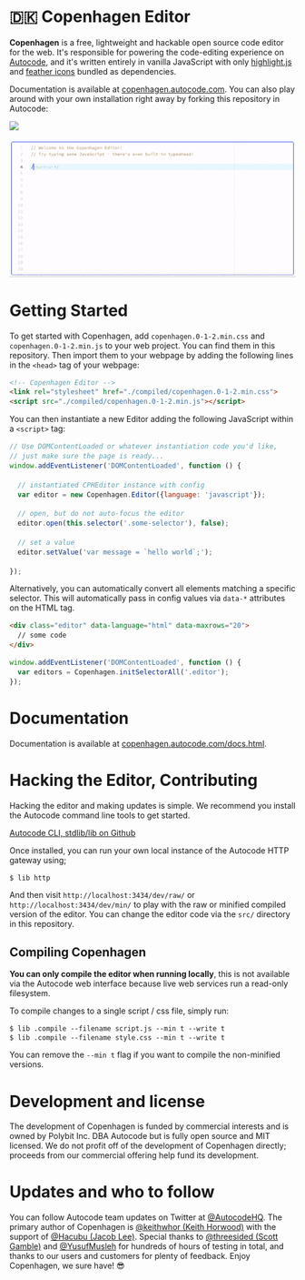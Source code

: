 # 🇩🇰 Copenhagen Editor

**Copenhagen** is a free, lightweight and hackable
open source code editor for the web. It's responsible for powering the
code-editing experience on [Autocode](https://autocode.com/),
and it's written entirely in vanilla JavaScript with only
[highlight.js](https://highlightjs.org/) and
[feather icons](https://feathericons.com) bundled as
dependencies.

Documentation is available at [copenhagen.autocode.com](https://copenhagen.autocode.com).
You can also play around with your own installation right away by forking this
repository in Autocode:

[<img src="https://open.autocode.com/static/images/open.svg?" width="192">](https://open.autocode.com/)

![Copenhagen Demo](/readme/gallery/01.gif)

# Getting Started

To get started with Copenhagen, add `copenhagen.0-1-2.min.css`
and `copenhagen.0-1-2.min.js` to your web project.
You can find them in this repository.
Then import them to your webpage by adding the following lines in the
`<head>` tag of your webpage:

```html
<!-- Copenhagen Editor -->
<link rel="stylesheet" href="./compiled/copenhagen.0-1-2.min.css">
<script src="./compiled/copenhagen.0-1-2.min.js"></script>
```

You can then instantiate a new Editor adding the following JavaScript
within a `<script>` tag:

```javascript
// Use DOMContentLoaded or whatever instantiation code you'd like,
// just make sure the page is ready...
window.addEventListener('DOMContentLoaded', function () {

  // instantiated CPHEditor instance with config
  var editor = new Copenhagen.Editor({language: 'javascript'});

  // open, but do not auto-focus the editor
  editor.open(this.selector('.some-selector'), false);

  // set a value
  editor.setValue('var message = `hello world`;');

});
```

Alternatively, you can automatically convert all elements matching a
specific selector. This will automatically pass in config values
via `data-*` attributes on the HTML tag.

```html
<div class="editor" data-language="html" data-maxrows="20">
  // some code
</div>
```

```javascript
window.addEventListener('DOMContentLoaded', function () {
  var editors = Copenhagen.initSelectorAll('.editor');
});
```

# Documentation

Documentation is available at [copenhagen.autocode.com/docs.html](https://copenhagen.autocode.com/docs.html).

# Hacking the Editor, Contributing

Hacking the editor and making updates is simple. We recommend you install the
Autocode command line tools to get started.

[Autocode CLI, stdlib/lib on Github](https://github.com/stdlib/lib/)

Once installed, you can run your own local instance of the Autocode HTTP gateway
using;

```
$ lib http
```

And then visit `http://localhost:3434/dev/raw/` or `http://localhost:3434/dev/min/`
to play with the raw or minified compiled version of the editor. You can change
the editor code via the `src/` directory in this repository.

## Compiling Copenhagen

**You can only compile the editor when running locally**, this is not available
via the Autocode web interface because live web services run a read-only filesystem.

To compile changes to a single script / css file, simply run:

```
$ lib .compile --filename script.js --min t --write t
$ lib .compile --filename style.css --min t --write t
```

You can remove the `--min t` flag if you want to compile the non-minified versions.

# Development and license

The development of Copenhagen is funded by commercial interests and is
owned by Polybit Inc. DBA Autocode but is fully open source and MIT licensed.
We do not profit off of the development of Copenhagen directly; proceeds from
our commercial offering help fund its development.

# Updates and who to follow

You can follow Autocode team updates on Twitter at
[@AutocodeHQ](https://twitter.com/AutocodeHQ). The primary
author of Copenhagen is [@keithwhor (Keith Horwood)](https://twitter.com/keithwhor)
with the support of [@Hacubu (Jacob Lee)](https://twitter.com/Hacubu).
Special thanks to [@threesided (Scott Gamble)](https://twitter.com/threesided)
and [@YusufMusleh](https://twitter.com/yusufmusleh) for hundreds
of hours of testing in total, and thanks to our users and customers for
plenty of feedback. Enjoy Copenhagen, we sure have! 😎
